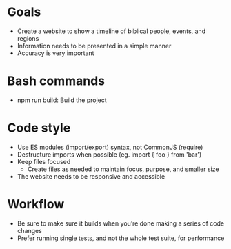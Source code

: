 # Goals
- Create a website to show a timeline of biblical people, events, and regions
- Information needs to be presented in a simple manner
- Accuracy is very important

# Bash commands
- npm run build: Build the project

# Code style
- Use ES modules (import/export) syntax, not CommonJS (require)
- Destructure imports when possible (eg. import { foo } from 'bar')
- Keep files focused
  - Create files as needed to maintain focus, purpose, and smaller size
- The website needs to be responsive and accessible

# Workflow
- Be sure to make sure it builds when you’re done making a series of code changes
- Prefer running single tests, and not the whole test suite, for performance